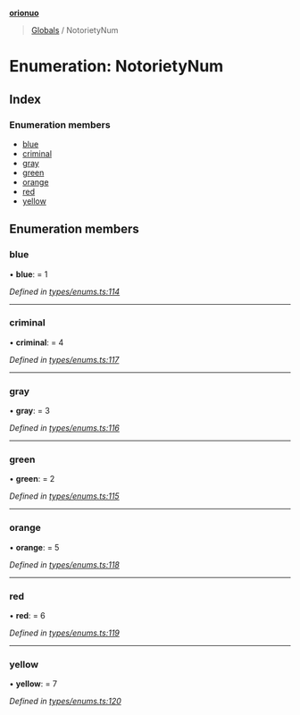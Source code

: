 **[orionuo](../README.md)**

> [Globals](../globals.md) / NotorietyNum

# Enumeration: NotorietyNum

## Index

### Enumeration members

* [blue](notorietynum.md#blue)
* [criminal](notorietynum.md#criminal)
* [gray](notorietynum.md#gray)
* [green](notorietynum.md#green)
* [orange](notorietynum.md#orange)
* [red](notorietynum.md#red)
* [yellow](notorietynum.md#yellow)

## Enumeration members

### blue

•  **blue**:  = 1

*Defined in [types/enums.ts:114](https://github.com/msviha/orionuo/blob/9bdc691/src/types/enums.ts#L114)*

___

### criminal

•  **criminal**:  = 4

*Defined in [types/enums.ts:117](https://github.com/msviha/orionuo/blob/9bdc691/src/types/enums.ts#L117)*

___

### gray

•  **gray**:  = 3

*Defined in [types/enums.ts:116](https://github.com/msviha/orionuo/blob/9bdc691/src/types/enums.ts#L116)*

___

### green

•  **green**:  = 2

*Defined in [types/enums.ts:115](https://github.com/msviha/orionuo/blob/9bdc691/src/types/enums.ts#L115)*

___

### orange

•  **orange**:  = 5

*Defined in [types/enums.ts:118](https://github.com/msviha/orionuo/blob/9bdc691/src/types/enums.ts#L118)*

___

### red

•  **red**:  = 6

*Defined in [types/enums.ts:119](https://github.com/msviha/orionuo/blob/9bdc691/src/types/enums.ts#L119)*

___

### yellow

•  **yellow**:  = 7

*Defined in [types/enums.ts:120](https://github.com/msviha/orionuo/blob/9bdc691/src/types/enums.ts#L120)*
